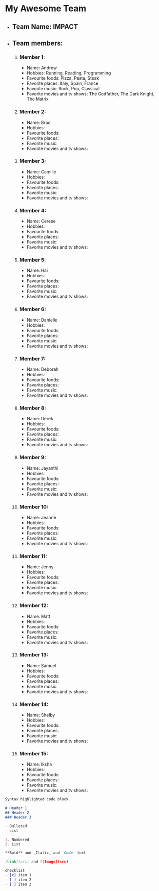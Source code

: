 # My Awesome Team

- ## Team Name: IMPACT

- ## Team members:
	1. ### Member 1:
		- Name: Andrew
		- Hobbies: Running, Reading, Programming
		- Favourite foods: Pizza, Pasta, Steak
		- Favorite places: Italy, Spain, France
		- Favorite music: Rock, Pop, Classical
		- Favorite movies and tv shows: The Godfather, The Dark Knight, The Matrix

	2. ### Member 2:
		- Name: Brad
		- Hobbies:
		- Favourite foods:
		- Favorite places:
		- Favorite music:
		- Favorite movies and tv shows:

	3. ### Member 3:
		- Name: Camille
		- Hobbies:
		- Favourite foods:
		- Favorite places:
		- Favorite music:
		- Favorite movies and tv shows:

	4. ### Member 4:
		- Name: Cerese
		- Hobbies:
		- Favourite foods:
		- Favorite places:
		- Favorite music:
		- Favorite movies and tv shows:

	5. ### Member 5:
		- Name: Hai
		- Hobbies:
		- Favourite foods:
		- Favorite places:
		- Favorite music:
		- Favorite movies and tv shows:

	6. ### Member 6:
		- Name: Danielle
		- Hobbies:
		- Favourite foods:
		- Favorite places:
		- Favorite music:
		- Favorite movies and tv shows:

	7. ### Member 7:
		- Name: Deborah
		- Hobbies:
		- Favourite foods:
		- Favorite places:
		- Favorite music:
		- Favorite movies and tv shows:

	8. ### Member 8:
		- Name: Derek
		- Hobbies:
		- Favourite foods:
		- Favorite places:
		- Favorite music:
		- Favorite movies and tv shows:

	9. ### Member 9:
		- Name: Jayanthi
		- Hobbies:
		- Favourite foods:
		- Favorite places:
		- Favorite music:
		- Favorite movies and tv shows:

	10. ### Member 10:
		- Name: Jeanné
		- Hobbies:
		- Favourite foods:
		- Favorite places:
		- Favorite music:
		- Favorite movies and tv shows:

	11. ### Member 11:
		- Name: Jenny
		- Hobbies:
		- Favourite foods:
		- Favorite places:
		- Favorite music:
		- Favorite movies and tv shows:

	12. ### Member 12:
		- Name: Matt
		- Hobbies:
		- Favourite foods:
		- Favorite places:
		- Favorite music:
		- Favorite movies and tv shows:

	13. ### Member 13:
		- Name: Samuel
		- Hobbies:
		- Favourite foods:
		- Favorite places:
		- Favorite music:
		- Favorite movies and tv shows:

	14. ### Member 14:
		- Name: Shelby
		- Hobbies:
		- Favourite foods:
		- Favorite places:
		- Favorite music:
		- Favorite movies and tv shows:

	15. ### Member 15:
		- Name: Iksha
		- Hobbies:
		- Favourite foods:
		- Favorite places:
		- Favorite music:
		- Favorite movies and tv shows:


```markdown
Syntax highlighted code block

# Header 1
## Header 2
### Header 3

- Bulleted
- List

1. Numbered
2. List

**Bold** and _Italic_ and `Code` text

[Link](url) and ![Image](src)

checklist
- [x] item 1
- [ ] item 2
- [ ] item 3
```
